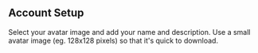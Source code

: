 ## Account Setup

Select your avatar image and add your name and description. Use a small avatar image (eg. 128x128 pixels) so that it's quick to download.
